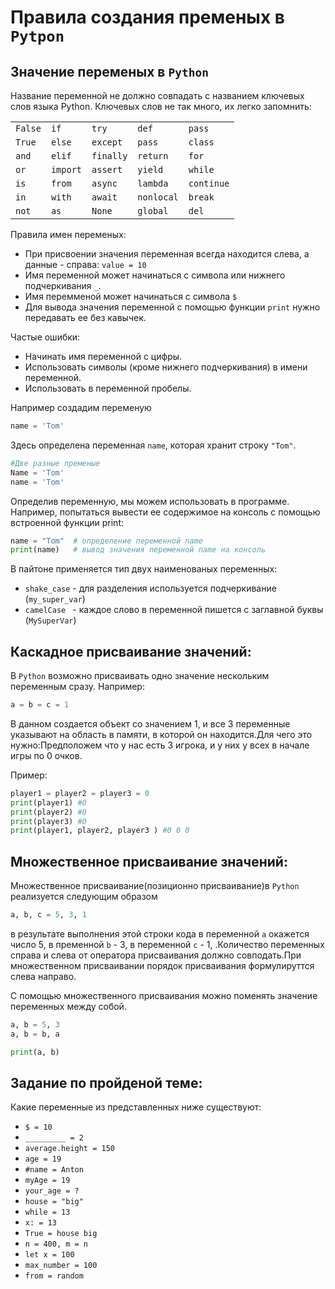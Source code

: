 # Правила создания пременых в ```Pytрon```

## Значение переменых в  ```Python```

Название переменной не должно совпадать с названием ключевых слов языка Python. Ключевых слов не так много, их легко запомнить:

|       |        |         |          |          |
|-------|--------|---------|----------|----------|
| ```False``` | ```if```     | ```try```     | ```def```      | ```pass```     |
| ```True```  | ```else```   | ```except```  | ```pass```     | ```class```    |
| ```and```   | ```elif```   | ```finally``` | ```return```   | ```for```      |
| ```or```    | ```import``` | ```assert```  | ```yield```    | ```while```    |
| ```is```    | ```from```   | ```async```   | ```lambda```   | ```continue``` |
| ```in```    | ```with```   | ```await```   | ```nonlocal``` | ```break```    |
| ```not```   | ```as```     | ```None```    | ```global```   | ```del```      |

Правила имен переменых:

- При присвоении значения переменная всегда находится слева, а данные - справа: ```value = 10```
- Имя переменной может начинаться с символа или нижнего подчеркивания ```_```.
- Имя перемменой может начинаться с символа ```$```
- Для вывода значения переменной с помощью функции ```print``` нужно передавать ее без кавычек. 

 Частые ошибки:

- Начинать имя переменной с цифры.
- Использовать символы (кроме нижнего подчеркивания) в имени переменной.
- Использовать в переменной пробелы.

Например создадим переменую

```python
name = 'Tom'
```

Здесь определена переменная ```name```, которая хранит строку ```"Tom"```.


```python
#Две разные пременые
Name = 'Tom'
name = 'Tom'
```
Определив переменную, мы можем использовать в программе. Например, попытаться вывести ее содержимое на консоль с помощью встроенной функции print:

```python
name = "Tom"  # определение переменной name
print(name)   # вывод значения переменной name на консоль
```
В пайтоне применяется тип двух наименованых переменных:
- ```shake_case``` - для разделения используется подчеркивание (```my_super_var```)
- ```camelCase ``` - каждое слово в переменной пишется с заглавной буквы (```MySuperVar```)

## Каскадное присваивание значений:

В ```Python``` возможно присваивать одно значение нескольким переменным сразу. Например:

``` python
a = b = c = 1
```

В данном создается объект со значением 1, и все 3 переменные указывают на область в памяти, в которой он находится.Для чего это нужно:Предположем что у нас есть 3 игрока, и у них у всех в начале игры по 0 очков.

Пример:

```python
player1 = player2 = player3 = 0
print(player1) #0
print(player2) #0
print(player3) #0
print(player1, player2, player3 ) #0 0 0
```

## Множественное присваивание значений:
Множественное присваивание(позиционно присваивание)в ```Python``` реализуется следующим образом
```python
a, b, c = 5, 3, 1
```
в результате выполнения этой строки кода в переменной ```a``` окажется число 5, в пременной ```b``` - 3, в переменной ```c``` - 1, .Количество переменных справа и слева от оператора присваивания должно совподать.При множественном присваивании порядок присваивания формулируттся слева направо.

С помощью множественного присваивания можно поменять значение переменных между собой.

```python
a, b = 5, 3
a, b = b, a

print(a, b)
```
## Задание по пройденой теме:

Какие переменные из представленных ниже существуют:
- ```$ = 10```
- ```_________ = 2```
-  ```average.height = 150```
- ```age = 19```
- ```#name = Anton```
- ```myAge = 19```
- ```your_age = ?```
- ```house = "big" ```
- ```while = 13```
- ```x: = 13```
- ```True = house big```
- ```n = 400, m = n ```
- ```let x = 100```
- ```max_number = 100```
- ```from = random```

